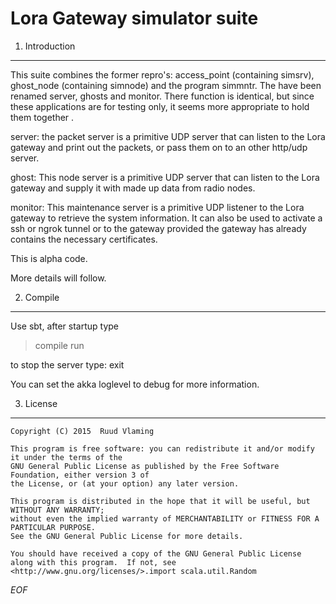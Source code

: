 
Lora Gateway simulator suite
============================


1. Introduction
----------------

This suite combines the former repro's: access_point (containing simsrv), ghost_node
(containing simnode) and the program simmntr. The have been renamed server, ghosts
and monitor. There function is identical, but since these applications are for 
testing only, it seems more appropriate to hold them together . 

server:
  the packet server is a primitive UDP server that can listen to the
  Lora gateway and print out the packets, or pass them on to an other
  http/udp server.

ghost:
  This node server is a primitive UDP server that can listen to the
  Lora gateway and supply it with made up data from radio nodes. 


monitor:
  This maintenance server is a primitive UDP listener to the
  Lora gateway to retrieve the system information. It can also
  be used to activate a ssh or ngrok tunnel or to the gateway 
  provided the gateway has already contains the necessary certificates.
  

This is alpha code. 

More details will follow.


2. Compile
-----------

Use sbt, after startup type
> compile
> run <arguments>

to stop the server type: exit

You can set the akka loglevel to debug for more information.


3. License
-----------

    Copyright (C) 2015  Ruud Vlaming

    This program is free software: you can redistribute it and/or modify it under the terms of the 
    GNU General Public License as published by the Free Software Foundation, either version 3 of 
    the License, or (at your option) any later version.

    This program is distributed in the hope that it will be useful, but WITHOUT ANY WARRANTY; 
    without even the implied warranty of MERCHANTABILITY or FITNESS FOR A PARTICULAR PURPOSE.  
    See the GNU General Public License for more details.

    You should have received a copy of the GNU General Public License
    along with this program.  If not, see <http://www.gnu.org/licenses/>.import scala.util.Random

*EOF*
